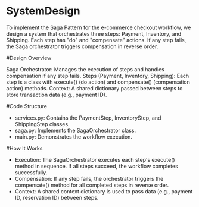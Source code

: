 # SystemDesign
To implement the Saga Pattern for the e-commerce checkout workflow, we design a system that orchestrates three steps: Payment, Inventory, and Shipping. Each step has "do" and "compensate" actions. If any step fails, the Saga orchestrator triggers compensation in reverse order.

#Design Overview

Saga Orchestrator: Manages the execution of steps and handles compensation if any step fails.
Steps (Payment, Inventory, Shipping): Each step is a class with execute() (do action) and compensate() (compensation action) methods.
Context: A shared dictionary passed between steps to store transaction data (e.g., payment ID).

#Code Structure

- services.py: Contains the PaymentStep, InventoryStep, and ShippingStep classes.
- saga.py: Implements the SagaOrchestrator class.
- main.py: Demonstrates the workflow execution.

#How It Works
- Execution:
The SagaOrchestrator executes each step's execute() method in sequence.
If all steps succeed, the workflow completes successfully.
- Compensation:
If any step fails, the orchestrator triggers the compensate() method for all completed steps in reverse order.
- Context:
A shared context dictionary is used to pass data (e.g., payment ID, reservation ID) between steps.
